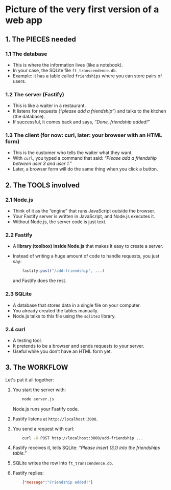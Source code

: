 # Picture of the very first version of a web app

## 1. The PIECES needed

### 1.1 The database

- This is where the information lives (like a notebook).
- In your case, the SQLite file `ft_transcendence.db`.
- Example: it has a table called `friendships` where you can store pairs of users.

### 1.2 The server (Fastify)

- This is like a waiter in a restaurant.
- It listens for requests (_“please add a friendship”_) and talks to the kitchen (the database).
- If successful, it comes back and says, _“Done, friendship added!”_

### 1.3 The client (for now: curl, later: your browser with an HTML form)

- This is the customer who tells the waiter what they want.
- With `curl`, you typed a command that said: _“Please add a friendship between user 3 and user 1.”_
- Later, a browser form will do the same thing when you click a button.

## 2. The TOOLS involved

### 2.1 Node.js

- Think of it as the “engine” that runs JavaScript outside the browser.
- Your Fastify server is written in JavaScript, and Node.js executes it.
- Without Node.js, the server code is just text.

### 2.2 Fastify

- A **library (toolbox) inside Node.js** that makes it easy to create a server.
- Instead of writing a huge amount of code to handle requests, you just say:

	```js
		fastify.post("/add-friendship", ...)
	```

	and Fastify does the rest.

### 2.3 SQLite

- A database that stores data in a single file on your computer.
- You already created the tables manually.
- Node.js talks to this file using the `sqlite3` library.

### 2.4 curl

- A testing tool.
- It pretends to be a browser and sends requests to your server.
- Useful while you don’t have an HTML form yet.

## 3. The WORKFLOW

Let's put it all together:

1. You start the server with:
	```bash
		node server.js
	```
	Node.js runs your Fastify code.

2. Fastify listens at `http://localhost:3000`.

3. You send a request with curl:
	```bash
		curl -X POST http://localhost:3000/add-friendship ...
	```

4. Fastify receives it, tells SQLite: _“Please insert (3,1) into the friendships table.”_

5. SQLite writes the row into `ft_transcendence.db`.

6. Fastify replies:
	```json
		{"message":"Friendship added!"}
	```